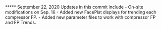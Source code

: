***** September 22, 2020
Updates in this commit include
    - On-site modifications on Sep. 16
    - Added new FacePlat displays for trending each compressor FP.
    - Added new parameter files to work with compressor FP and FP Trends.
    

